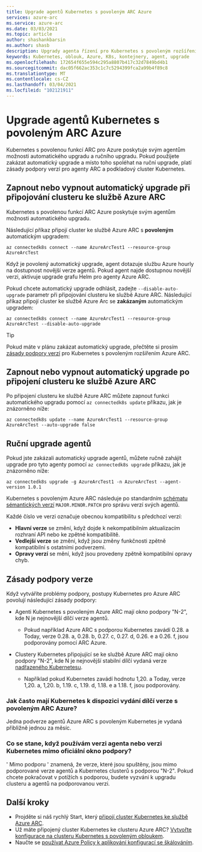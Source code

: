 ```yaml
---
title: Upgrade agentů Kubernetes s povoleným ARC Azure
services: azure-arc
ms.service: azure-arc
ms.date: 03/03/2021
ms.topic: article
author: shashankbarsin
ms.author: shasb
description: Upgrady agenta řízení pro Kubernetes s povoleným rozšířením Azure ARC
keywords: Kubernetes, oblouk, Azure, K8s, kontejnery, agent, upgrade
ms.openlocfilehash: 172654f655e594c295a8807b417c32d7849bd4b1
ms.sourcegitcommit: dac05f662ac353c1c7c5294399fca2a99b4f89c8
ms.translationtype: MT
ms.contentlocale: cs-CZ
ms.lasthandoff: 03/04/2021
ms.locfileid: "102121911"
---
```

# <a name="upgrading-azure-arc-enabled-kubernetes-agents"></a>Upgrade agentů Kubernetes s povoleným ARC Azure

Kubernetes s povolenou funkcí ARC pro Azure poskytuje svým agentům možnosti automatického upgradu a ručního upgradu. Pokud použijete zakázat automatický upgrade a místo toho spoléhat na ruční upgrade, platí zásady podpory verzí pro agenty ARC a podkladový cluster Kubernetes.

## <a name="toggle-auto-upgrade-on-or-off-when-connecting-cluster-to-azure-arc"></a>Zapnout nebo vypnout automatický upgrade při připojování clusteru ke službě Azure ARC

Kubernetes s povolenou funkcí ARC Azure poskytuje svým agentům možnosti automatického upgradu.

Následující příkaz připojí cluster ke službě Azure ARC s **povoleným** automatickým upgradem:

```console
az connectedk8s connect --name AzureArcTest1 --resource-group AzureArcTest
```

Když je povolený automatický upgrade, agent dotazuje službu Azure hourly na dostupnost novější verze agentů. Pokud agent najde dostupnou novější verzi, aktivuje upgrade grafu Helm pro agenty Azure ARC.

Pokud chcete automatický upgrade odhlásit, zadejte `--disable-auto-upgrade` parametr při připojování clusteru ke službě Azure ARC. Následující příkaz připojí cluster ke službě Azure Arc se **zakázaným** automatickým upgradem:

```console
az connectedk8s connect --name AzureArcTest1 --resource-group AzureArcTest --disable-auto-upgrade
```

> [!TIP]
> Pokud máte v plánu zakázat automatický upgrade, přečtěte si prosím [zásady podpory verzí](#version-support-policy) pro Kubernetes s povoleným rozšířením Azure ARC.

## <a name="toggle-auto-upgrade-onoff-after-connecting-cluster-to-azure-arc"></a>Zapnout nebo vypnout automatický upgrade po připojení clusteru ke službě Azure ARC

Po připojení clusteru ke službě Azure ARC můžete zapnout funkci automatického upgradu pomocí `az connectedk8s update` příkazu, jak je znázorněno níže:

```console
az connectedk8s update --name AzureArcTest1 --resource-group AzureArcTest --auto-upgrade false
```

## <a name="manually-upgrade-agents"></a>Ruční upgrade agentů

Pokud jste zakázali automatický upgrade agentů, můžete ručně zahájit upgrade pro tyto agenty pomocí `az connectedk8s upgrade` příkazu, jak je znázorněno níže:

```console
az connectedk8s upgrade -g AzureArcTest1 -n AzureArcTest --agent-version 1.0.1
```

Kubernetes s povoleným Azure ARC následuje po standardním [schématu sémantických verzí](https://semver.org/) `MAJOR.MINOR.PATCH` pro správu verzí svých agentů. 

Každé číslo ve verzi označuje obecnou kompatibilitu s předchozí verzí:

* **Hlavní verze** se změní, když dojde k nekompatibilním aktualizacím rozhraní API nebo ke zpětné kompatibilitě.
* **Vedlejší verze** se změní, když jsou změny funkčnosti zpětně kompatibilní s ostatními podverzemi.
* **Opravy verzí** se mění, když jsou provedeny zpětně kompatibilní opravy chyb.

## <a name="version-support-policy"></a>Zásady podpory verze

Když vytváříte problémy podpory, postupy Kubernetes pro Azure ARC povolují následující zásady podpory:

* Agenti Kubernetes s povoleným Azure ARC mají okno podpory "N-2", kde N je nejnovější dílčí verze agentů. 
  * Pokud například Azure ARC s podporou Kubernetes zavádí 0.28. a Today, verze 0.28. a, 0.28. b, 0.27. c, 0.27. d, 0.26. e a 0.26. f, jsou podporovány pomocí ARC Azure.

* Clustery Kubernetes připojující se ke službě Azure ARC mají okno podpory "N-2", kde N je nejnovější stabilní dílčí vydaná verze [nadřazeného Kubernetesu](https://github.com/kubernetes/kubernetes/releases). 
  * Například pokud Kubernetes zavádí hodnotu 1,20. a Today, verze 1,20. a, 1,20. b, 1.19. c, 1.19. d, 1.18. e a 1.18. f, jsou podporovány.

### <a name="how-often-are-minor-version-releases-of-azure-arc-enabled-kubernetes-available"></a>Jak často mají Kubernetes k dispozici vydání dílčí verze s povoleným ARC Azure?

Jedna podverze agentů Azure ARC s povoleným Kubernetes je vydaná přibližně jednou za měsíc.

### <a name="what-happens-if-im-using-an-agent-version-or-a-kubernetes-version-outside-the-official-support-window"></a>Co se stane, když používám verzi agenta nebo verzi Kubernetes mimo oficiální okno podpory?

' Mimo podporu ' znamená, že verze, které jsou spuštěny, jsou mimo podporované verze agentů a Kubernetes clusterů s podporou "N-2". Pokud chcete pokračovat v potížích s podporou, budete vyzváni k upgradu clusteru a agentů na podporovanou verzi.

## <a name="next-steps"></a>Další kroky

* Projděte si náš rychlý Start, který [připojí cluster Kubernetes ke službě Azure ARC](./connect-cluster.md).
* Už máte připojený cluster Kubernetes ke clusteru Azure ARC? [Vytvořte konfigurace na clusteru Kubernetes s povoleným obloukem](./use-gitops-connected-cluster.md).
* Naučte se [používat Azure Policy k aplikování konfigurací se škálováním](./use-azure-policy.md).